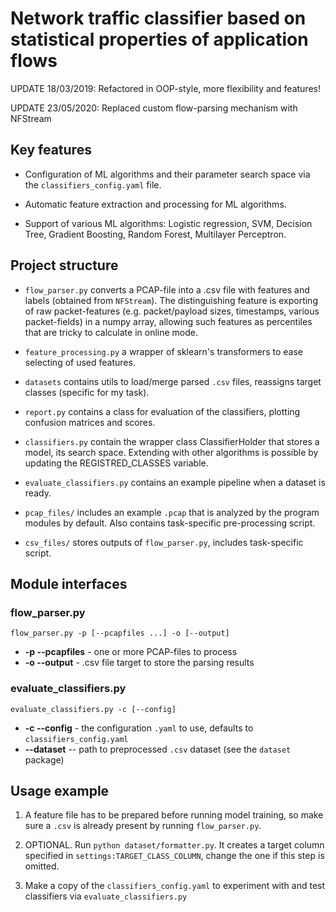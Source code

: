 # Network traffic classifier based on statistical properties of application flows

UPDATE 18/03/2019: Refactored in OOP-style, more flexibility and features! 

UPDATE 23/05/2020: Replaced custom flow-parsing mechanism with NFStream

## Key features

* Configuration of ML algorithms and their parameter search space via the `classifiers_config.yaml` file.

* Automatic feature extraction and processing for ML algorithms.

* Support of various ML algorithms: Logistic regression, SVM, Decision Tree, Gradient Boosting, Random Forest, Multilayer Perceptron. 


## Project structure

* `flow_parser.py` converts a PCAP-file into a .csv file with features and labels (obtained from `NFStream`). 
The distinguishing feature is exporting of raw packet-features (e.g. 
packet/payload sizes, timestamps, various packet-fields) in a numpy array,
allowing such features as percentiles that are tricky to calculate in 
online mode. 

* `feature_processing.py` a wrapper of sklearn's transformers to 
ease selecting of used features.

* `datasets` contains utils to load/merge parsed `.csv` files, reassigns target classes (specific for my task).

* `report.py` contains a class for evaluation of the classifiers, plotting confusion matrices and scores. 

* `classifiers.py` contain the wrapper class ClassifierHolder that stores a model, its search space. 
Extending with other algorithms is possible by updating the REGISTRED_CLASSES variable.

* `evaluate_classifiers.py` contains an example pipeline when a dataset is ready.

* `pcap_files/` includes an example `.pcap` that is analyzed by the program modules by default. 
Also contains task-specific pre-processing script.

* `csv_files/` stores outputs of `flow_parser.py`, includes task-specific script.

## Module interfaces
### flow_parser.py

`flow_parser.py -p [--pcapfiles ...] -o [--output]`
* **-p --pcapfiles** - one or more PCAP-files to process
* **-o --output** - .csv file target to store the parsing results 

### evaluate_classifiers.py

`evaluate_classifiers.py -c [--config]`
* **-c --config** - the configuration `.yaml` to use, defaults to `classifiers_config.yaml`
* **--dataset** -- path to preprocessed `.csv` dataset (see the `dataset` package) 

## Usage example

1. A feature file has to be prepared before running model training, so make sure a `.csv` is already present 
by running `flow_parser.py`. 

2. OPTIONAL. Run `python dataset/formatter.py`. It creates a target column specified in `settings:TARGET_CLASS_COLUMN`,
 change the one if this step is omitted.

3. Make a copy of the `classifiers_config.yaml` to experiment with and
test classifiers via `evaluate_classifiers.py`

